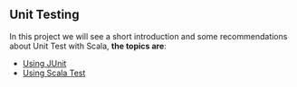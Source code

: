 Unit Testing
-----------------------
In this project we will see a short introduction and some recommendations about Unit Test with Scala, **the topics are**:

* [Using JUnit](https://github.com/robsonoduarte/learn-scala/blob/master/pragmatic-scala/unit-testing/src/main/scala/br/com/mystudies/scala/UsingJUnit.scala)
* [Using Scala Test](https://github.com/robsonoduarte/learn-scala/blob/master/pragmatic-scala/unit-testing/src/main/scala/br/com/mystudies/scala/UsingScalaTest.scala)

